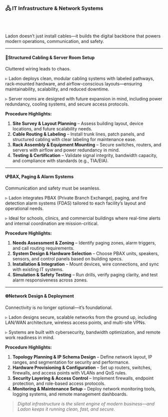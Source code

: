 ### 🖧 IT Infrastructure & Network Systems

<br/><br/>

Ladon doesn’t just install cables—it builds the digital backbone that powers modern operations, communication, and safety.

---

#### 🧵Structured Cabling & Server Room Setup  
Cluttered wiring leads to chaos.  

▹ Ladon deploys clean, modular cabling systems with labeled pathways, rack-mounted hardware, and airflow-conscious layouts—ensuring maintainability, scalability, and reduced downtime.  

▹ Server rooms are designed with future expansion in mind, including power redundancy, cooling systems, and secure access protocols.

**Procedure Highlights:**
1. **Site Survey & Layout Planning** – Assess building layout, device locations, and future scalability needs.
2. **Cable Routing & Labeling** – Install trunk lines, patch panels, and structured cabling with clear labeling for maintenance ease.
3. **Rack Assembly & Equipment Mounting** – Secure switches, routers, and servers with airflow and power redundancy in mind.
4. **Testing & Certification** – Validate signal integrity, bandwidth capacity, and compliance with standards (e.g., TIA/EIA).

---

#### 📞PBAX, Paging & Alarm Systems  
Communication and safety must be seamless.  

▹ Ladon integrates PBAX (Private Branch Exchange), paging, and fire detection alarm systems (FDAS) tailored to each facility’s layout and operational needs.  

▹ Ideal for schools, clinics, and commercial buildings where real-time alerts and internal coordination are mission-critical.

**Procedure Highlights:**
1. **Needs Assessment & Zoning** – Identify paging zones, alarm triggers, and call routing requirements.
2. **System Design & Hardware Selection** – Choose PBAX units, speakers, sensors, and control panels based on building specs.
3. **Installation & Integration** – Mount devices, wire connections, and sync with existing IT systems.
4. **Simulation & Safety Testing** – Run drills, verify paging clarity, and test alarm responsiveness across zones.

---

#### 🌐Network Design & Deployment  
Connectivity is no longer optional—it’s foundational.  

▹ Ladon designs secure, scalable networks from the ground up, including LAN/WAN architecture, wireless access points, and multi-site VPNs.  

▹ Systems are built with cybersecurity, bandwidth optimization, and remote work readiness in mind.

**Procedure Highlights:**
1. **Topology Planning & IP Schema Design** – Define network layout, IP ranges, and segmentation for security and performance.
2. **Hardware Provisioning & Configuration** – Set up routers, switches, firewalls, and access points with VLANs and QoS rules.
3. **Security Layering & Access Control** – Implement firewalls, endpoint protection, and role-based access protocols.
4. **Monitoring & Maintenance Setup** – Deploy network monitoring tools, logging systems, and remote management dashboards.

> _Digital infrastructure is the silent engine of modern business—and Ladon keeps it running clean, fast, and secure._

<br/><br/>